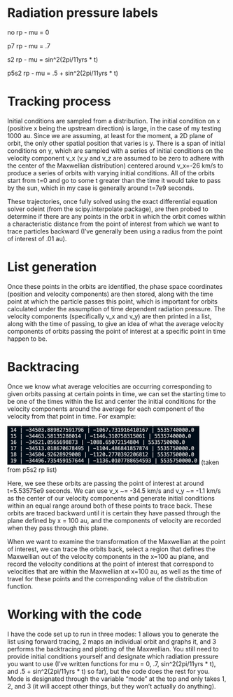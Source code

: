 # Radiation pressure labels
no rp - mu = 0

p7 rp - mu = .7

s2 rp - mu = sin^2(2pi/11yrs * t)

p5s2 rp - mu = .5 + sin^2(2pi/11yrs * t)


# Tracking process

Initial conditions are sampled from a distribution. The initial condition on x (positive x being the upstream direction) is large, in the case of my testing 1000 au. Since we are assuming, at least for the moment, a 2D plane of orbit, the only other spatial position that varies is y. There is a span of initial conditions on y, which are sampled with a series of initial conditions on the velocity component v_x (v_y and v_z are assumed to be zero to adhere with the center of the Maxwellian distribution) centered around v_x=-26 km/s to produce a series of orbits with varying initial conditions. All of the orbits start from t=0 and go to some t greater than the time it would take to pass by the sun, which in my case is generally around t=7e9 seconds.

These trajectories, once fully solved using the exact differential equation solver odeint (from the scipy.interpolate package), are then probed to determine if there are any points in the orbit in which the orbit comes within a characteristic distance from the point of interest from which we want to trace particles backward (I’ve generally been using a radius from the point of interest of .01 au).

# List generation

Once these points in the orbits are identified, the phase space coordinates (position and velocity components) are then stored, along with the time point at which the particle passes this point, which is important for orbits calculated under the assumption of time dependent radiation pressure. The velocity components (specifically v_x and v_y) are then printed in a list, along with the time of passing, to give an idea of what the average velocity components of orbits passing the point of interest at a specific point in time happen to be.

# Backtracing

Once we know what average velocities are occurring corresponding to given orbits passing at certain points in time, we can set the starting time to be one of the times within the list and center the initial conditions for the velocity components around the average for each component of the velocity from that point in time. For example: 

![alt text](https://github.com/ldyke28/heliocode/blob/d0d1aca802099abc3c1eb7b318f2655d79a67b65/extra/examplelist.png)
(taken from p5s2 rp list)

Here, we see these orbits are passing the point of interest at around t=5.53575e9 seconds. We can use v_x ~= -34.5 km/s and v_y ~= -1.1 km/s as the center of our velocity components and generate initial conditions within an equal range around both of these points to trace back. These orbits are traced backward until it is certain they have passed through the plane defined by x = 100 au, and the components of velocity are recorded when they pass through this plane.

When we want to examine the transformation of the Maxwellian at the point of interest, we can trace the orbits back, select a region that defines the Maxwellian out of the velocity components in the x=100 au plane, and record the velocity conditions at the point of interest that correspond to velocities that are within the Maxwellian at x=100 au, as well as the time of travel for these points and the corresponding value of the distribution function.

# Working with the code

I have the code set up to run in three modes: 1 allows you to generate the list using forward tracing, 2 maps an individual orbit and graphs it, and 3 performs the backtracing and plotting of the Maxwellian. You still need to provide initial conditions yourself and designate which radiation pressure you want to use (I’ve written functions for mu = 0, .7, sin^2(2pi/11yrs * t), and .5 + sin^2(2pi/11yrs * t) so far), but the code does the rest for you. Mode is designated through the variable “mode” at the top and only takes 1, 2, and 3 (it will accept other things, but they won’t actually do anything).
